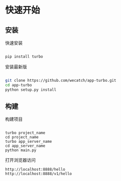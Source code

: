 # 快速开始

## 安装

快速安装

```sh

pip install turbo

```

安装最新版

```sh

git clone https://github.com/wecatch/app-turbo.git 
cd app-turbo
python setup.py install

```

## 构建


构建项目

```

turbo project_name
cd project_name
turbo app_server_name
cd app_server_name
python main.py 

```


打开浏览器访问

```
http://localhost:8888/hello
http://localhost:8888/v1/hello
```






